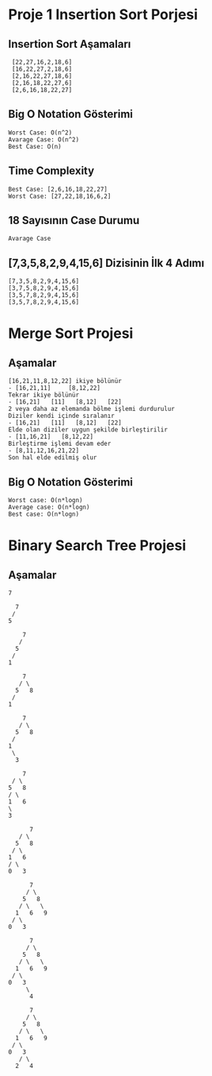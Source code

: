 # Proje 1 Insertion Sort Porjesi

## Insertion Sort Aşamaları

```
 [22,27,16,2,18,6]
 [16,22,27,2,18,6]
 [2,16,22,27,18,6]
 [2,16,18,22,27,6]
 [2,6,16,18,22,27]
```

## Big O Notation Gösterimi
```
Worst Case: O(n^2)
Avarage Case: O(n^2)
Best Case: O(n)
```

## Time Complexity
```
Best Case: [2,6,16,18,22,27]
Worst Case: [27,22,18,16,6,2]
```
## 18 Sayısının Case Durumu
```
Avarage Case
```
## [7,3,5,8,2,9,4,15,6] Dizisinin İlk 4 Adımı
```
[7,3,5,8,2,9,4,15,6]
[3,7,5,8,2,9,4,15,6]
[3,5,7,8,2,9,4,15,6]
[3,5,7,8,2,9,4,15,6]
```

# Merge Sort Projesi

## Aşamalar
```
[16,21,11,8,12,22] ikiye bölünür
- [16,21,11]     [8,12,22]
Tekrar ikiye bölünür
- [16,21]   [11]   [8,12]   [22]
2 veya daha az elemanda bölme işlemi durdurulur
Diziler kendi içinde sıralanır
- [16,21]   [11]   [8,12]   [22]
Elde olan diziler uygun şekilde birleştirilir
- [11,16,21]   [8,12,22]
Birleştirme işlemi devam eder
- [8,11,12,16,21,22]
Son hal elde edilmiş olur
```

## Big O Notation Gösterimi
```
Worst case: O(n*logn)
Average case: O(n*logn)
Best case: O(n*logn)
```

# Binary Search Tree Projesi

## Aşamalar
```
7
```

```
  7
 /
5
```
```
    7
   /
  5
 /
1 
```
```
    7
   / \
  5   8
 /
1 
```
```
    7
   / \
  5   8
 / 
1  
 \
  3
  ```
  ```
      7
   / \
  5   8
 / \
1   6
 \
  3
  ```
  ```
        7
     / \
    5   8
   / \
  1   6
 / \
0   3
```
```
      7
     / \
    5   8
   / \   \
  1   6   9
 / \
0   3
```
```
      7
     / \
    5   8
   / \   \
  1   6   9
 / \
0   3
     \
      4
```
```
      7
     / \
    5   8
   / \   \
  1   6   9
 / \
0   3
   / \
  2   4
  ```
  
